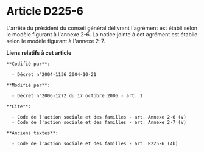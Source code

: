 # Article D225-6

L'arrêté du président du conseil général délivrant l'agrément est établi selon le modèle figurant à l'annexe 2-6. La notice
jointe à cet agrément est établie selon le modèle figurant à l'annexe 2-7.

**Liens relatifs à cet article**

	**Codifié par**:

	  - Décret n°2004-1136 2004-10-21

	**Modifié par**:

	  - Décret n°2006-1272 du 17 octobre 2006 - art. 1

	**Cite**:

	  - Code de l'action sociale et des familles - art. Annexe 2-6 (V)
	  - Code de l'action sociale et des familles - art. Annexe 2-7 (V)

	**Anciens textes**:

	  - Code de l'action sociale et des familles - art. R225-6 (Ab)
